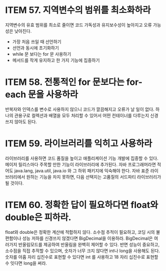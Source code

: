 # ITEM 57. 지역변수의 범위를 최소화하라
지역변수의 유효 범위를 최소로 줄이면 코드 가독성과 유지보수성이 높아지고 오류 가능성은 낮아진다. 
- 가장 처음 쓰일 때 선언하기
- 선언과 동시에 초기화하기
- while 문 보다는 for 문 사용하기
- 메서드를 작게 유지하고 한 가지 기능에 집중하기

# ITEM 58. 전통적인 for 문보다는 for-each 문을 사용하라
반복자와 인덱스를 변수로 사용하지 않으니 코드가 깔끔해지고 오류가 날 일이 없다. 하나의 관용구로 컬렉션과 배열을 모두 처리할 수 있어서 어떤 컨테이너를 다루는지 신경 쓰지 않아도 된다.

# ITEM 59. 라이브러리를 익히고 사용하라
라이브러리를 사용하면 코드 품질을 높이고 애플리케이션 기능 개발에 집중할 수 있다. 메이저 릴리스마다 주목할 만한 기능이 라이브러리에 추가된다. 자바 프로그래머라면 적어도 java.lang, java.util, java.io 와 그 하위 패키지에 익숙해야 한다. 자바 표준 라이브러리에서 원하는 기능을 차지 못하면, 다음 선택지는 고품질의 서드파티 라이브러리가 될 것이다.

# ITEM 60. 정확한 답이 필요하다면 float와 double은 피하라.
float와 double은 정확한 계산에 적합하지 않다. 소수점 추적이 필요하고, 코딩 시의 불편함이나 성능 저하를 신경쓰지 않겠다면 BigDecimal을 이용하라. BigDecimal은 여러가지 반올림모드를 제공하여 반올림을 완벽히 제어할 수 있다. 반면 성능이 중요하고, 소수점을 직접 추적할 수 있으며, 숫자가 너무 크지 않다면 int나 long을 사용해도 된다. 숫자를 아홉 자리 십진수로 표현할 수 있다면 int 를 사용하고 18 자리 십진수로 표현할 수 잇다면 long을 써라.
